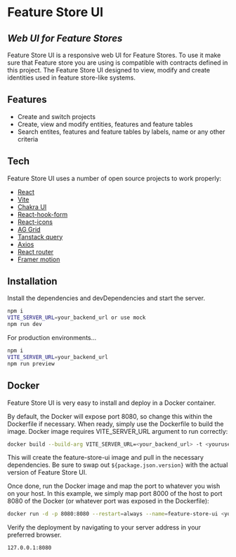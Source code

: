 #  Feature Store UI
## _Web UI for Feature Stores_

Feature Store UI is a responsive web UI for Feature Stores. To use it make sure that Feature store you are using is compatible with contracts defined in this project.
The Feature Store UI designed to view, modify and create identities used in feature store-like systems.

## Features

- Create and switch projects
- Create, view and modify entities, features and feature tables
- Search entites, features and feature tables by labels, name or any other criteria


## Tech

Feature Store UI uses a number of open source projects to work properly:

- [React](http://react.dev)
- [Vite](https://vitejs.dev/)
- [Chakra UI](https://chakra-ui.com/)
- [React-hook-form](https://react-hook-form.com/)
- [React-icons](https://react-icons-v2.vercel.app/)
- [AG Grid](https://ag-grid.com/)
- [Tanstack query](https://tanstack.com/query/latest)
- [Axios](https://axios-http.com/ru/docs/intro)
- [React router](https://reactrouter.com/en/main)
- [Framer motion](https://www.framer.com/motion/)


## Installation

Install the dependencies and devDependencies and start the server.

```sh
npm i
VITE_SERVER_URL=your_backend_url or use mock
npm run dev
```

For production environments...

```sh
npm i
VITE_SERVER_URL=your_backend_url
npm run preview
```

## Docker

Feature Store UI is very easy to install and deploy in a Docker container.

By default, the Docker will expose port 8080, so change this within the
Dockerfile if necessary. When ready, simply use the Dockerfile to
build the image. Docker image requires VITE_SERVER_URL argument to run correctly:

```sh
docker build --build-arg VITE_SERVER_URL=<your_backend_url> -t <youruser>/feature-store-ui:${package.json.version} .
```

This will create the feature-store-ui image and pull in the necessary dependencies.
Be sure to swap out `${package.json.version}` with the actual version of Feature Store UI. 

Once done, run the Docker image and map the port to whatever you wish on
your host. In this example, we simply map port 8000 of the host to
port 8080 of the Docker (or whatever port was exposed in the Dockerfile):

```sh
docker run -d -p 8080:8080 --restart=always --name=feature-store-ui <youruser>/feature-store-ui:${package.json.version}
```

Verify the deployment by navigating to your server address in your preferred browser.

```sh
127.0.0.1:8080
```

